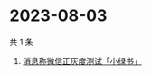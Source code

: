 # 2023-08-03

共 1 条

<!-- BEGIN ZHIHUSEARCH -->
<!-- 最后更新时间 Thu Aug 03 2023 06:08:57 GMT+0800 (China Standard Time) -->
1. [消息称微信正灰度测试「小绿书」](https://www.zhihu.com/search?q=消息称微信正灰度测试「小绿书」)
<!-- END ZHIHUSEARCH -->
